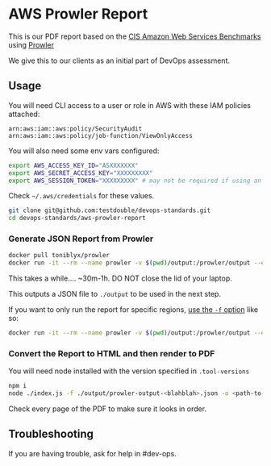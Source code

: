 # AWS Prowler Report

This is our PDF report based on the [CIS Amazon Web Services Benchmarks](https://www.cisecurity.org/benchmark/amazon_web_services) using [Prowler](https://github.com/toniblyx/prowler)

We give this to our clients as an initial part of DevOps assessment.

## Usage

You will need CLI access to a user or role in AWS with these IAM policies attached:

```
arn:aws:iam::aws:policy/SecurityAudit
arn:aws:iam::aws:policy/job-function/ViewOnlyAccess
```

You will also need some env vars configured:

```sh
export AWS_ACCESS_KEY_ID="ASXXXXXXX"
export AWS_SECRET_ACCESS_KEY="XXXXXXXXX"
export AWS_SESSION_TOKEN="XXXXXXXXX" # may not be required if using an IAM user
```

Check `~/.aws/credentials` for these values.

```sh
git clone git@github.com:testdouble/devops-standards.git
cd devops-standards/aws-prowler-report
```

### Generate JSON Report from Prowler

```sh
docker pull toniblyx/prowler
docker run -it --rm --name prowler -v $(pwd)/output:/prowler/output --env AWS_ACCESS_KEY_ID --env AWS_SECRET_ACCESS_KEY --env AWS_SESSION_TOKEN toniblyx/prowler -g cislevel1 -c check43 -M json
```

This takes a while.... ~30m-1h. DO NOT close the lid of your laptop.

This outputs a JSON file to `./output` to be used in the next step.

If you want to only run the report for specific regions, [use the `-f` option](https://github.com/prowler-cloud/prowler#regions) like so:

```sh
docker run -it --rm --name prowler -v $(pwd)/output:/prowler/output --env AWS_ACCESS_KEY_ID --env AWS_SECRET_ACCESS_KEY --env AWS_SESSION_TOKEN toniblyx/prowler -g cislevel2 -M json -f us-east-1,ap-northeast-3
```

### Convert the Report to HTML and then render to PDF

You will need node installed with the version specified in `.tool-versions`

```sh
npm i
node ./index.js -f ./output/prowler-output-<blahblah>.json -o <path-to-output-file>.pdf -c "<customer-name>"
```

Check every page of the PDF to make sure it looks in order. 

## Troubleshooting

If you are having trouble, ask for help in #dev-ops.
